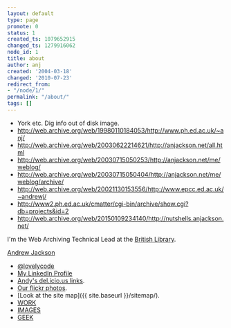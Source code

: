 ```yaml
---
layout: default
type: page
promote: 0
status: 1
created_ts: 1079652915
changed_ts: 1279916062
node_id: 1
title: about
author: anj
created: '2004-03-18'
changed: '2010-07-23'
redirect_from:
- "/node/1/"
permalink: "/about/"
tags: []
---
```


* York etc. Dig info out of disk image.
* <http://web.archive.org/web/19980110184053/http://www.ph.ed.ac.uk/~anj/>
* <http://web.archive.org/web/20030622214621/http://anjackson.net/all.html>
* <http://web.archive.org/web/20030715050253/http://anjackson.net/me/weblog/>
* <http://web.archive.org/web/20030715050404/http://anjackson.net/me/weblog/archive/>
* <http://web.archive.org/web/20021130153556/http://www.epcc.ed.ac.uk/~andrewj/>
* <http://www2.ph.ed.ac.uk/cmatter/cgi-bin/archive/show.cgi?db=projects&id=2>
* <http://web.archive.org/web/20150109234140/http://nutshells.anjackson.net/>

I'm the Web Archiving Technical Lead at the [British Library](http://www.bl.uk/).

<script type="text/javascript" src="http://www.linkedin.com/js/public-profile/widget-os.js"></script>
<a class="linkedin-profileinsider-inline" href="http://www.linkedin.com/in/andrewnjackson">Andrew Jackson</a>

* <a href="http://twitter.com/lovelycode">@lovelycode</a>
* [My LinkedIn Profile](http://uk.linkedin.com/in/andrewnjackson)
* <a href="http://del.icio.us/beardedstoat" rel="me">Andy's del.icio.us links</a>.
* <a href="http://www.flickr.com/photos/andy-and-eilidh/" rel="me">Our flickr photos</a>.
* [Look at the site map]({{ site.baseurl }}/sitemap/).
* <a href="{{ site.baseurl }}/work/">WORK</a>
* <a href="{{ site.baseurl }}/img-n/">IMAGES</a>
* <a href="{{ site.baseurl }}/geek/">GEEK</a>


